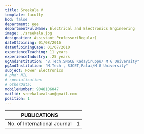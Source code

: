 ```yaml
---
title: Sreekala V
template: faculty
hod: false
department: eee
departmentFullName: Electrical and Electronics Engineering
image: ./sreekala.jpg
designation: Assistant Professor(Regular)
dateOfJoining: 01/08/2016
dateOfJoiningCape: 01/07/2010
experienceTeaching: 11 years
experienceIndustry: .25 years
ugAndInstitution: "B.Tech,SNGCE Kadayiruppu/ M G University"
pgAndInstitution: "M.Tech , SJCET,Palai/M G University"
subject: Power Electronics
# phd: NIL
# specialization: 
# otherData: 
mobileNumber: 9048106047
mailid: sreekalavalsan@gmail.com
position: 1
---
```

|           PUBLICATIONS           |     |
| :------------------------------: | :-: |
|   No. of International Journal   |  1  |